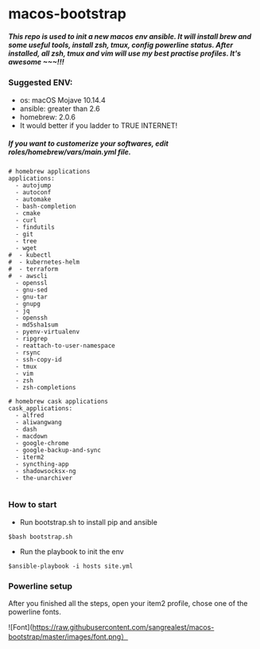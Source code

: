 # macos-bootstrap
##### This repo is used to init a new macos env ansible. It will install brew and some useful tools, install zsh, tmux, config powerline status. After installed, all zsh, tmux and vim will use my best practise profiles. It's awesome ~~~!!!

### Suggested ENV:
- os: macOS Mojave 10.14.4
- ansible: greater than 2.6
- homebrew: 2.0.6
- It would better if you ladder to TRUE INTERNET!

##### If you want to customerize your softwares, edit roles/homebrew/vars/main.yml file.
```
# homebrew applications
applications:
  - autojump
  - autoconf
  - automake
  - bash-completion
  - cmake
  - curl
  - findutils
  - git
  - tree
  - wget
#  - kubectl
#  - kubernetes-helm
#  - terraform
#  - awscli
  - openssl
  - gnu-sed
  - gnu-tar
  - gnupg
  - jq
  - openssh
  - md5sha1sum
  - pyenv-virtualenv
  - ripgrep
  - reattach-to-user-namespace
  - rsync
  - ssh-copy-id
  - tmux
  - vim
  - zsh
  - zsh-completions

# homebrew cask applications
cask_applications:
  - alfred
  - aliwangwang
  - dash
  - macdown
  - google-chrome
  - google-backup-and-sync
  - iterm2
  - syncthing-app
  - shadowsocksx-ng
  - the-unarchiver


```
### How to start

- Run bootstrap.sh to install pip and ansible
```
$bash bootstrap.sh
```

- Run the playbook to init the env
```
$ansible-playbook -i hosts site.yml
```

### Powerline setup
After you finished all the steps, open your item2 profile, chose one of the powerline fonts.

![Font](https://raw.githubusercontent.com/sangrealest/macos-bootstrap/master/images/font.png）


